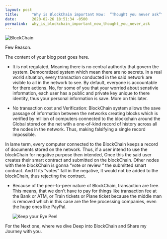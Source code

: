 ```yaml
---
layout: post
title:      "Why is BlockChain important Now:  “Thought you never ask”"
date:       2020-02-26 18:51:34 -0500
permalink:  why_is_blockchain_important_now_thought_you_never_ask
---
```



![BlockChain](https://media.giphy.com/media/Xtg9ygGsjvouF7vZ1w/giphy.gif)

Few Reason. 

The content of your blog post goes here.


*  It is not regulated, Meaning there is no central authority that govern the system. Democratized system which mean there are no secrets. In a real world situation, every transaction  conducted in the said network are visible to all in the network to see. By default, everyone is accountable for there actions. No, for some of you that your worried about senstivie information, each user has a public and private key unique to there identity, thus your personal information is save. More on this later. 

*  No transaction cost and Verification:  BlockChain system allows the  save passage of information between the networks creating blocks which is verified by million of computers connected to the blockchain around the Global  stored on the net with a one-of-kind record of history across all the nodes in the network. Thus, making falsifying a single record impossible. 
 
 In lame term, every computer connected to the BlockChain keeps a record of documents stored on the network. Thus, if  a user intend to use the blockChain for  negative purpose then intended, Once this the said user creates  their smart contract and submitted on the blockChain. Other nodes with there blockChain is gonna “vote or review “ the submitted smart contract. And If its “votes" fall in the negative, It would not 
be added to the blockChain, thus rejecting the contract.

*  Because of the peer-to-peer nature of BlockChain, transaction are free. This means, that we don't have to pay for things like transaction fee at the Bank or ATM, or  Train tickets or Plane ticket because the middle man is removed which in this case are the fee processing companies, even the huge ones like PayPal. 

 
    ![Keep your Eye Peel](https://media.giphy.com/media/1WYdSUcb0o64g/giphy.gif)
		
	

For the Next one, where we dive Deep into BlockChain and Share my Journey with you. 

